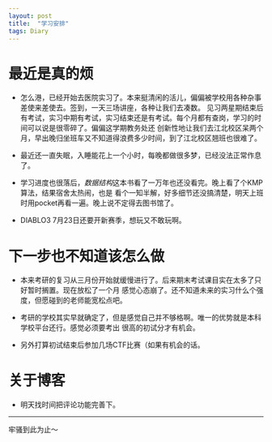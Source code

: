 ```yaml
---
layout: post
title:  "学习安排"
tags: Diary
---
```

# 最近是真的烦

- 怎么港，已经开始去医院实习了。本来挺清闲的活儿，偏偏被学校用各种杂事差使来差使去。签到，一天三场讲座，各种让我们去凑数。
见习两星期结束后有考试，实习中期有考试，实习结束还是有考试。每个月都有查岗，学习的时间可以说是很零碎了。偏偏这学期教务处还
创新性地让我们去江北校区呆两个月，早出晚归坐班车又不知道得浪费多少时间，到了江北校区翘班也很难了。

- 最近还一直失眠，入睡能花上一个小时，每晚都做很多梦，已经没法正常作息了。

- 学习进度也很落后，*数据结构*这本书看了一万年也还没看完。晚上看了个KMP算法，结果宿舍太热闹，也是
看个一知半解，好多细节还没搞清楚，明天上班时用pocket再看一遍。晚上说不定得去图书馆了。

- DIABLO3 7月23日还要开新赛季，想玩又不敢玩啊。

# 下一步也不知道该怎么做

- 本来考研的复习从三月份开始就缓慢进行了。后来期末考试课目实在太多了只好暂时搁置。现在放松了一个月
感觉心态崩了。还不知道未来的实习什么个强度，但愿碰到的老师能宽松点吧。

- 考研的学校其实早就确定了，但是感觉自己并不够格啊。唯一的优势就是本科学校平台还行。感觉必须要考出
很高的初试分才有机会。

- 另外打算初试结束后参加几场CTF比赛（如果有机会的话。

# 关于博客

- 明天找时间把评论功能完善下。

***
牢骚到此为止～
